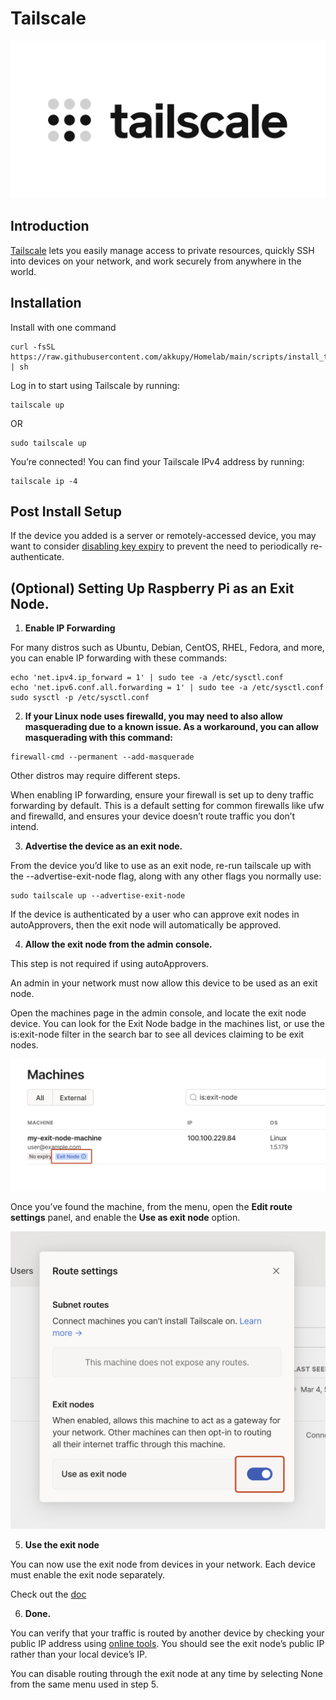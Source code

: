 # Tailscale

![](../images/Tailscale.jpg)

## Introduction

[Tailscale](https://tailscale.com/) lets you easily manage access to private resources, quickly SSH into devices on your network, and work securely from anywhere in the world.

## Installation
 
Install with one command
```
curl -fsSL https://raw.githubusercontent.com/akkupy/Homelab/main/scripts/install_tailscale.sh | sh
```

Log in to start using Tailscale by running:

```
tailscale up
```
OR

```
sudo tailscale up
```

You’re connected! You can find your Tailscale IPv4 address by running:

```
tailscale ip -4
```
## Post Install Setup

If the device you added is a server or remotely-accessed device, you may want to consider [disabling key expiry](https://tailscale.com/kb/1028/key-expiry/) to prevent the need to periodically re-authenticate.

## (Optional) Setting Up Raspberry Pi as an Exit Node.

1. **Enable IP Forwarding**

For many distros such as Ubuntu, Debian, CentOS, RHEL, Fedora, and more, you can enable IP forwarding with these commands:

```
echo 'net.ipv4.ip_forward = 1' | sudo tee -a /etc/sysctl.conf
echo 'net.ipv6.conf.all.forwarding = 1' | sudo tee -a /etc/sysctl.conf
sudo sysctl -p /etc/sysctl.conf
```

2. **If your Linux node uses firewalld, you may need to also allow masquerading due to a known issue. As a workaround, you can allow masquerading with this command:**

```
firewall-cmd --permanent --add-masquerade
```
Other distros may require different steps.

When enabling IP forwarding, ensure your firewall is set up to deny traffic forwarding by default. This is a default setting for common firewalls like ufw and firewalld, and ensures your device doesn’t route traffic you don’t intend.

3. **Advertise the device as an exit node.**

From the device you’d like to use as an exit node, re-run tailscale up with the --advertise-exit-node flag, along with any other flags you normally use:

```
sudo tailscale up --advertise-exit-node

```
If the device is authenticated by a user who can approve exit nodes in autoApprovers, then the exit node will automatically be approved.

4. **Allow the exit node from the admin console.**

This step is not required if using autoApprovers.

An admin in your network must now allow this device to be used as an exit node.

Open the machines page in the admin console, and locate the exit node device. You can look for the Exit Node badge in the machines list, or use the is:exit-node filter in the search bar to see all devices claiming to be exit nodes.

![](../images/exit-node-admin-list.png)

Once you’ve found the machine, from the menu, open the **Edit route settings** panel, and enable the **Use as exit node** option.

![](../images/exit-node-admin-toggle.png?w=48)

5. **Use the exit node**

You can now use the exit node from devices in your network. Each device must enable the exit node separately.

Check out the [doc](https://tailscale.com/kb/1103/exit-nodes/?tab=linux#step-3-use-the-exit-node)

6. **Done.**

You can verify that your traffic is routed by another device by checking your public IP address using [online tools](https://www.whatismyip.com/). You should see the exit node’s public IP rather than your local device’s IP.

You can disable routing through the exit node at any time by selecting None from the same menu used in step 5.
